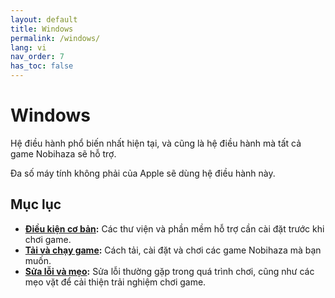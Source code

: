 ```yaml
---
layout: default
title: Windows
permalink: /windows/
lang: vi
nav_order: 7
has_toc: false
---
```


# Windows

Hệ điều hành phổ biến nhất hiện tại, và cũng là hệ điều hành mà tất cả game Nobihaza sẽ hỗ trợ.

Đa số máy tính không phải của Apple sẽ dùng hệ điều hành này.

## Mục lục

* **[Điều kiện cơ bản](prerequisities):** Các thư viện và phần mềm hỗ trợ cần cài đặt trước khi chơi game.
* **[Tải và chạy game](installation):** Cách tải, cài đặt và chơi các game Nobihaza mà bạn muốn.
* **[Sửa lỗi và mẹo](troubleshooting):** Sửa lỗi thường gặp trong quá trình chơi, cũng như các mẹo vặt để cải thiện trải nghiệm chơi game.